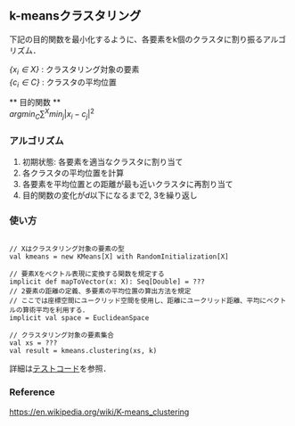 
## k-meansクラスタリング

下記の目的関数を最小化するように、各要素をk個のクラスタに割り振るアルゴリズム．

*$\{x_i \in X\}$* : クラスタリング対象の要素  
*$\{c_i \in C\}$* : クラスタの平均位置

** 目的関数 **  
$argmin_C \sum^X min_j |x_i - c_j|^2$

### アルゴリズム
1. 初期状態: 各要素を適当なクラスタに割り当て
2. 各クラスタの平均位置を計算
3. 各要素を平均位置との距離が最も近いクラスタに再割り当て
4. 目的関数の変化が$d$以下になるまで2, 3を繰り返し


### 使い方
```

// Xはクラスタリング対象の要素の型
val kmeans = new KMeans[X] with RandomInitialization[X]

// 要素Xをベクトル表現に変換する関数を規定する
implicit def mapToVector(x: X): Seq[Double] = ???
// 2要素の距離の定義、多要素の平均位置の算出方法を規定
// ここでは座標空間にユークリッド空間を使用し、距離にユークリッド距離、平均にベクトルの算術平均を利用する．
implicit val space = EuclideanSpace

// クラスタリング対象の要素集合
val xs = ???
val result = kmeans.clustering(xs, k)
```

詳細は[テストコード](./test/scala/com/saint/github/clustering/KMeansSpec.scala)を参照．

### Reference
https://en.wikipedia.org/wiki/K-means_clustering